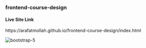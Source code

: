 ﻿### frontend-course-design
 <h4>Live Site Link </h4>
 https://arafatmollah.github.io/frontend-course-design/index.html
 
![bootstrap-5](https://user-images.githubusercontent.com/62027988/157484232-38b8f93c-4116-4550-be0e-5ac2d3159832.png)
